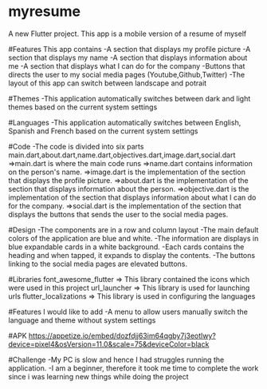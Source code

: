# myresume

A new Flutter project.
This app is a mobile version of a resume of myself

#Features
This app contains
-A section that displays my profile picture
-A section that displays my name
-A section that displays information about me
-A section that displays what I can do for the company
-Buttons that directs the user to my social media pages (Youtube,Github,Twitter)
-The layout of this app can switch between landscape and potrait

#Themes
-This application automatically switches between dark and light themes based on the current system settings

#Languages
-This application automatically switches between English, Spanish and French based on the current system settings

#Code
-The code is divided into six parts main.dart,about.dart,name.dart,objectives.dart,image.dart,social.dart
=>main.dart is where the main code runs
=>name.dart contains information on the person's name.
=>image.dart is the implementation of the section that displays the profile picture.
=>about.dart is the implementation of the section that displays information about the person.
=>objective.dart is the implementation of the section that displays 
information about what I can do for the company.
=>social.dart is the implementation of the section that displays the buttons that sends the user to 
the social media pages.

#Design
-The components are in a row and column layout
-The main default colors of the application are blue and white.
-The information are displays in blue expandable cards in a white background.
-Each cards contains the heading and when tapped, it expands to display the contents.
-The buttons linking to the social media pages are elevated buttons.

#Libraries
font_awesome_flutter => This library contained the icons which were used in this project
url_launcher => This library is used for launching urls
flutter_localizations => This library is used in configuring the languages

#Features I would like to add
-A menu to allow users manually switch the language and theme without system settings

#APK
https://appetize.io/embed/dozfdjj63im64qgby7j3eotlwy?device=pixel4&osVersion=11.0&scale=75&deviceColor=black

#Challenge
-My PC is slow and hence I had struggles running the application.
-I am a beginner, therefore it took me time to complete the work since i was learning new
things while doing the project

